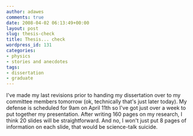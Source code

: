 ```yaml
---
author: adawes
comments: true
date: 2008-04-02 06:13:49+00:00
layout: post
slug: thesis-check
title: Thesis... check
wordpress_id: 131
categories:
- physics
- stories and anecdotes
tags:
- dissertation
- graduate
---
```


I've made my last revisions prior to handing my dissertation over to my committee members tomorrow (ok, technically that's just later today). My defense is scheduled for 9am on April 11th so I've got just over a week to put together my presentation. After writing 160 pages on my research, I think 20 slides will be straightforward. And no, I won't just put 8 pages of information on each slide, that would be science-talk suicide.
